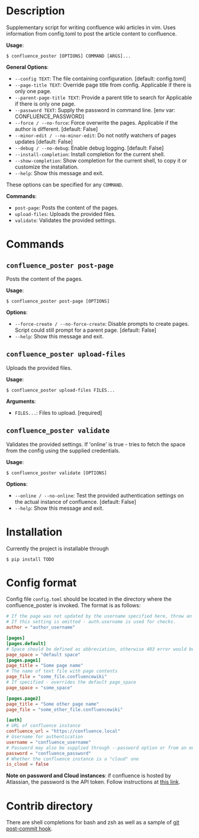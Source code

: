 # Description

Supplementary script for writing confluence wiki articles in
vim. Uses information from config.toml to post the article content to confluence.

**Usage**:

```console
$ confluence_poster [OPTIONS] COMMAND [ARGS]...
```

**General Options**:

* `--config TEXT`: The file containing configuration.  [default: config.toml]
* `--page-title TEXT`: Override page title from config. Applicable if there is only one page.
* `--parent-page-title TEXT`: Provide a parent title to search for Applicable if there is only one page.
* `--password TEXT`: Supply the password in command line.  [env var: CONFLUENCE_PASSWORD]
* `--force / --no-force`: Force overwrite the pages. Applicable if the author is different.  [default: False]
* `--minor-edit / --no-minor-edit`: Do not notify watchers of pages updates  [default: False]
* `--debug / --no-debug`: Enable debug logging.  [default: False]
* `--install-completion`: Install completion for the current shell.
* `--show-completion`: Show completion for the current shell, to copy it or customize the installation.
* `--help`: Show this message and exit.

These options can be specified for any `COMMAND`.

**Commands**:

* `post-page`: Posts the content of the pages.
* `upload-files`: Uploads the provided files.
* `validate`: Validates the provided settings.

# Commands
## `confluence_poster post-page`

Posts the content of the pages.

**Usage**:

```console
$ confluence_poster post-page [OPTIONS]
```

**Options**:

* `--force-create / --no-force-create`: Disable prompts to create pages. Script could still prompt for a parent page.  [default: False]
* `--help`: Show this message and exit.

## `confluence_poster upload-files`

Uploads the provided files.

**Usage**:

```console
$ confluence_poster upload-files FILES...
```

**Arguments**:

* `FILES...`: Files to upload.  [required]

## `confluence_poster validate`

Validates the provided settings. If 'online' is true - tries to fetch the space from the config using the
supplied credentials.

**Usage**:

```console
$ confluence_poster validate [OPTIONS]
```

**Options**:

* `--online / --no-online`: Test the provided authentication settings on the actual instance of confluence.  [default: False]
* `--help`: Show this message and exit.

# Installation

Currently the project is installable through

```console
$ pip install TODO
```

# Config format

Config file `config.toml` should be located in the directory where the confluence_poster is invoked. The format is as follows:

```toml
# If the page was not updated by the username specified here, throw an error.
# If this setting is omitted - auth.username is used for checks.
author = "author_username"

[pages]
[pages.default]
# Space should be defined as abbreviation, otherwise 403 error would be generated
page_space = "default space"
[pages.page1]
page_title = "Some page name"
# The name of text file with page contents
page_file = "some_file.confluencewiki"
# If specified - overrides the default page_space
page_space = "some_space"

[pages.page2]
page_title = "Some other page name"
page_file = "some_other_file.confluencewiki"

[auth]
# URL of confluence instance
confluence_url = "https://confluence.local"
# Username for authentication
username = "confluence_username"
# Password may also be supplied through --password option or from an environment variable CONFLUENCE_PASSWORD
password = "confluence_password"
# Whether the confluence instance is a "cloud" one
is_cloud = false

```

**Note on password and Cloud instances**: if confluence is hosted by Atlassian, the password is the API token. Follow instructions at [this link](https://confluence.atlassian.com/cloud/api-tokens-938839638.html).

# Contrib directory

There are shell completions for bash and zsh as well as a sample of [git post-commit hook](https://git-scm.com/book/en/v2/Customizing-Git-Git-Hooks).
